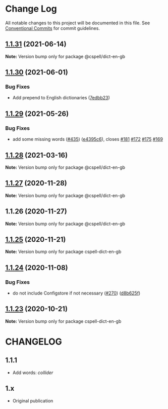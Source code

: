 # Change Log

All notable changes to this project will be documented in this file.
See [Conventional Commits](https://conventionalcommits.org) for commit guidelines.

## [1.1.31](https://github.com/streetsidesoftware/cspell-dicts/compare/@cspell/dict-en-gb@1.1.30...@cspell/dict-en-gb@1.1.31) (2021-06-14)

**Note:** Version bump only for package @cspell/dict-en-gb





## [1.1.30](https://github.com/streetsidesoftware/cspell-dicts/compare/@cspell/dict-en-gb@1.1.29...@cspell/dict-en-gb@1.1.30) (2021-06-01)


### Bug Fixes

* Add prepend to English dictionaries ([7edbb23](https://github.com/streetsidesoftware/cspell-dicts/commit/7edbb2348e41570ad24d746031a13f9a58ac3f86))





## [1.1.29](https://github.com/streetsidesoftware/cspell-dicts/compare/@cspell/dict-en-gb@1.1.28...@cspell/dict-en-gb@1.1.29) (2021-05-26)


### Bug Fixes

* add some missing words ([#435](https://github.com/streetsidesoftware/cspell-dicts/issues/435)) ([e4395c6](https://github.com/streetsidesoftware/cspell-dicts/commit/e4395c6522bcac6a9144e3f7d8bedf6f437faa23)), closes [#181](https://github.com/streetsidesoftware/cspell-dicts/issues/181) [#172](https://github.com/streetsidesoftware/cspell-dicts/issues/172) [#175](https://github.com/streetsidesoftware/cspell-dicts/issues/175) [#169](https://github.com/streetsidesoftware/cspell-dicts/issues/169)





## [1.1.28](https://github.com/streetsidesoftware/cspell-dicts/compare/@cspell/dict-en-gb@1.1.27...@cspell/dict-en-gb@1.1.28) (2021-03-16)

**Note:** Version bump only for package @cspell/dict-en-gb





## [1.1.27](https://github.com/streetsidesoftware/cspell-dicts/compare/@cspell/dict-en-gb@1.1.26...@cspell/dict-en-gb@1.1.27) (2020-11-28)

**Note:** Version bump only for package @cspell/dict-en-gb





## 1.1.26 (2020-11-27)

**Note:** Version bump only for package @cspell/dict-en-gb





## [1.1.25](https://github.com/streetsidesoftware/cspell-dicts/compare/cspell-dict-en-gb@1.1.24...cspell-dict-en-gb@1.1.25) (2020-11-21)

**Note:** Version bump only for package cspell-dict-en-gb

## [1.1.24](https://github.com/streetsidesoftware/cspell-dicts/compare/cspell-dict-en-gb@1.1.23...cspell-dict-en-gb@1.1.24) (2020-11-08)

### Bug Fixes

- do not include Configstore if not necessary ([#270](https://github.com/streetsidesoftware/cspell-dicts/issues/270)) ([d8b625f](https://github.com/streetsidesoftware/cspell-dicts/commit/d8b625f2f42d5cc6c4a9390216ac1e5037886e44))

## [1.1.23](https://github.com/streetsidesoftware/cspell-dicts/compare/cspell-dict-en-gb@1.1.22...cspell-dict-en-gb@1.1.23) (2020-10-21)

**Note:** Version bump only for package cspell-dict-en-gb

# CHANGELOG

## 1.1.1

- Add words: _collider_

## 1.x

- Original publication
